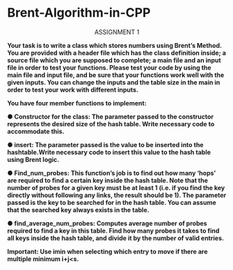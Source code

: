 # Brent-Algorithm-in-CPP


<p align="center">
ASSIGNMENT 1
</p>


<b>Your task is to write a class which stores numbers using Brent’s Method. You are
provided with a header file which has the class definition inside; a source file
which you are supposed to complete; a main file and an input file in order to test
your functions. Please test your code by using the main file and input file, and be
sure that your functions work well with the given inputs. You can change the
inputs and the table size in the main in order to test your work with different
inputs.
  
You have four member functions to implement:
  
● Constructor for the class: The parameter passed to the constructor
represents the desired size of the hash table. Write necessary code to
accommodate this.
  
● insert: The parameter passed is the value to be inserted into the
hashtable.Write necessary code to insert this value to the hash table using
Brent logic.
  
● Find_num_probes: This function’s job is to find out how many ‘hops’ are
required to find a certain key inside the hash table. Note that the number of
probes for a given key must be at least 1 (i.e. if you find the key directly
without following any links, the result should be 1). The parameter passed
is the key to be searched for in the hash table. You can assume that the
searched key always exists in the table.
  
● find_average_num_probes: Computes average number of probes
required to find a key in this table. Find how many probes it takes to find all
keys inside the hash table, and divide it by the number of valid entries.
  
Important: Use imin when selecting which entry to move if there are multiple
minimum i+j<s.</b>
